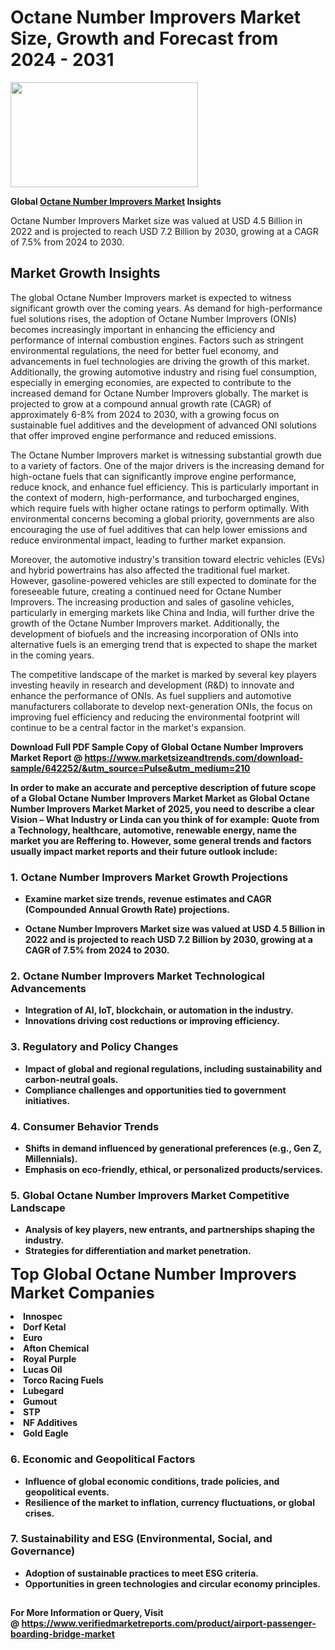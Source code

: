 <H1>Octane Number Improvers Market Size, Growth and Forecast from 2024 - 2031</H1><img class="aligncenter size-medium wp-image-584254" src="https://thirdeyenews.in/wp-content/uploads/2024/09/Global-Market-Research-300x168.jpeg" alt="" width="300" height="168" /><p><strong>Global&nbsp;<a href="https://www.marketsizeandtrends.com/download-sample/642252/&amp;utm_source=Pulse&amp;utm_medium=210">Octane Number Improvers Market</a> Insights</strong></p><p>Octane Number Improvers Market size was valued at USD 4.5 Billion in 2022 and is projected to reach USD 7.2 Billion by 2030, growing at a CAGR of 7.5% from 2024 to 2030.</p><p><h2>Market Growth Insights</h2> <p>The global Octane Number Improvers market is expected to witness significant growth over the coming years. As demand for high-performance fuel solutions rises, the adoption of Octane Number Improvers (ONIs) becomes increasingly important in enhancing the efficiency and performance of internal combustion engines. Factors such as stringent environmental regulations, the need for better fuel economy, and advancements in fuel technologies are driving the growth of this market. Additionally, the growing automotive industry and rising fuel consumption, especially in emerging economies, are expected to contribute to the increased demand for Octane Number Improvers globally. The market is projected to grow at a compound annual growth rate (CAGR) of approximately 6-8% from 2024 to 2030, with a growing focus on sustainable fuel additives and the development of advanced ONI solutions that offer improved engine performance and reduced emissions.</p> <p><strong></strong></p> <p>The Octane Number Improvers market is witnessing substantial growth due to a variety of factors. One of the major drivers is the increasing demand for high-octane fuels that can significantly improve engine performance, reduce knock, and enhance fuel efficiency. This is particularly important in the context of modern, high-performance, and turbocharged engines, which require fuels with higher octane ratings to perform optimally. With environmental concerns becoming a global priority, governments are also encouraging the use of fuel additives that can help lower emissions and reduce environmental impact, leading to further market expansion.</p> <p>Moreover, the automotive industry's transition toward electric vehicles (EVs) and hybrid powertrains has also affected the traditional fuel market. However, gasoline-powered vehicles are still expected to dominate for the foreseeable future, creating a continued need for Octane Number Improvers. The increasing production and sales of gasoline vehicles, particularly in emerging markets like China and India, will further drive the growth of the Octane Number Improvers market. Additionally, the development of biofuels and the increasing incorporation of ONIs into alternative fuels is an emerging trend that is expected to shape the market in the coming years.</p> <p>The competitive landscape of the market is marked by several key players investing heavily in research and development (R&D) to innovate and enhance the performance of ONIs. As fuel suppliers and automotive manufacturers collaborate to develop next-generation ONIs, the focus on improving fuel efficiency and reducing the environmental footprint will continue to be a central factor in the market's expansion.</p> <p><strong></p><p><span class=""><strong>Download Full PDF Sample Copy of Global Octane Number Improvers Market Report</strong> @ <a href="https://www.marketsizeandtrends.com/download-sample/642252/&amp;utm_source=Pulse&amp;utm_medium=210" target="_blank">https://www.marketsizeandtrends.com/download-sample/642252/&amp;utm_source=Pulse&amp;utm_medium=210</a></span></p><p>In order to make an accurate and perceptive description of future scope of a Global&nbsp;Octane Number Improvers Market Market as Global&nbsp;Octane Number Improvers Market Market of 2025, you need to describe a clear Vision &ndash; What Industry or Linda can you think of for example: Quote from a Technology, healthcare, automotive, renewable energy, name the market you are Reffering to. However, some general trends and factors usually impact market reports and their future outlook include:</p><h3>1.&nbsp;<strong>Octane Number Improvers Market Growth Projections</strong></h3><ul><li>Examine market size trends, revenue estimates and CAGR (Compounded Annual Growth Rate) projections.</li><li><p>Octane Number Improvers Market size was valued at USD 4.5 Billion in 2022 and is projected to reach USD 7.2 Billion by 2030, growing at a CAGR of 7.5% from 2024 to 2030.</p></li></ul><h3>2.&nbsp;<strong>Octane Number Improvers Market Technological Advancements</strong></h3><ul><li>Integration of AI, IoT, blockchain, or automation in the industry.</li><li>Innovations driving cost reductions or improving efficiency.</li></ul><h3>3.&nbsp;<strong>Regulatory and Policy Changes</strong></h3><ul><li>Impact of global and regional regulations, including sustainability and carbon-neutral goals.</li><li>Compliance challenges and opportunities tied to government initiatives.</li></ul><h3>4.&nbsp;<strong>Consumer Behavior Trends</strong></h3><ul><li>Shifts in demand influenced by generational preferences (e.g., Gen Z, Millennials).</li><li>Emphasis on eco-friendly, ethical, or personalized products/services.</li></ul><h3>5.&nbsp;<strong>Global Octane Number Improvers Market Competitive Landscape</strong></h3><ul><li>Analysis of key players, new entrants, and partnerships shaping the industry.</li><li>Strategies for differentiation and market penetration.</li></ul><p data-pm-slice="1 1 []"><span style="color: inherit; font-family: inherit; font-size: 25px;">Top Global Octane Number Improvers Market Companies</span></p><div class="" data-test-id=""><p><li>Innospec</li><li> Dorf Ketal</li><li> Euro</li><li> Afton Chemical</li><li> Royal Purple</li><li> Lucas Oil</li><li> Torco Racing Fuels</li><li> Lubegard</li><li> Gumout</li><li> STP</li><li> NF Additives</li><li> Gold Eagle</li></p></div><h3>6.&nbsp;<strong>Economic and Geopolitical Factors</strong></h3><ul><li>Influence of global economic conditions, trade policies, and geopolitical events.</li><li>Resilience of the market to inflation, currency fluctuations, or global crises.</li></ul><h3>7.&nbsp;<strong>Sustainability and ESG (Environmental, Social, and Governance)</strong></h3><ul><li>Adoption of sustainable practices to meet ESG criteria.</li><li>Opportunities in green technologies and circular economy principles.</li></ul><h2><strong style="font-size: 14px;">For More Information or Query, Visit @&nbsp;</strong><a style="background-color: #ffffff; font-size: 14px;" href="https://www.marketsizeandtrends.com/report/octane-number-improvers-market/" target="_blank">https://www.verifiedmarketreports.com/product/airport-passenger-boarding-bridge-market</a></h2>
